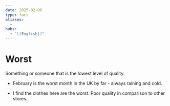```yaml
---
date: 2025-02-06
type: fact
aliases:
  -
hubs:
  - "[[English]]"
---
```


# Worst

Something or someone that is the lowest level of quality.

- February is the worst month in the UK by far - always raining and cold.

- I find the clothes here are the worst. Poor quality in comparison to other stores.

